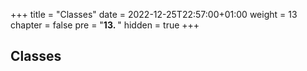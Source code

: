 +++
title = "Classes"
date = 2022-12-25T22:57:00+01:00
weight = 13
chapter = false
pre = "<b>13. </b>"
hidden = true
+++

## Classes